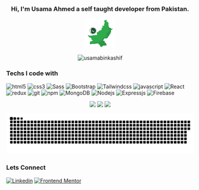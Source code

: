 <h3 align="center">Hi, I'm Usama Ahmed 
a self taught developer from <strong>Pakistan.</strong> 
</h3>
<p align="center"><img src="https://github.com/UsamaBinKashif/UsamaBinKashif/blob/main/flag.png" width="80"/></p>
<p align="center"> <img src="https://komarev.com/ghpvc/?username=usamabinkashif&label=Profile%20views&color=0e75b6&style=flat" alt="usamabinkashif" /> </p>

<h3>Techs I code with</h3>
<p>
 <img alt="html5" src="https://img.shields.io/badge/-HTML5-E34F26?style=flat-square&logo=html5&logoColor=white" />
 <img alt="css3" src="https://img.shields.io/badge/-CSS3-1a73e8?style=flat-square&logo=css3&logoColor=white" />
 <img alt="Sass" src="https://img.shields.io/badge/-Sass-CC6699?style=flat-square&logo=sass&logoColor=white" />
  <img alt="Bootstrap" src="https://img.shields.io/badge/-Bootstrap-7952B3?style=flat-square&logo=Bootstrap&logoColor=white" />
  <img alt="Tailwindcss" src="https://img.shields.io/badge/-Tailwind CSS-58A6FF?style=flat-square&logo=tailwindcss&logoColor=white" />
 <img alt="javascript" src="https://img.shields.io/badge/-Javascript-F7B93E?style=flat-square&logo=javascript&logoColor=white" />
  <img alt="React" src="https://img.shields.io/badge/-React-45b8d8?style=flat-square&logo=react&logoColor=white" />
  <img alt="redux" src="https://img.shields.io/badge/-Redux-764ABC?style=flat-square&logo=redux&logoColor=white" />
  <img alt="git" src="https://img.shields.io/badge/-Git-F05032?style=flat-square&logo=git&logoColor=white" />
  <img alt="npm" src="https://img.shields.io/badge/-NPM-CB3837?style=flat-square&logo=npm&logoColor=white" />
  <img alt="MongoDB" src="https://img.shields.io/badge/-MongoDB-13aa52?style=flat-square&logo=mongodb&logoColor=white" />
  <img alt="Nodejs" src="https://img.shields.io/badge/-Nodejs-43853d?style=flat-square&logo=Node.js&logoColor=white" />
  <img alt="Expressjs" src="https://img.shields.io/badge/-Express JS-FFFFFF?style=flat-square&logo=Express.JS&logoColor=white" />
 <img alt="Firebase" src="https://img.shields.io/badge/Firebase-%23039BE5.svg?style=flat-square&logo=firebase" />
</p>




<p align="center">
  <img src="https://github-readme-stats.vercel.app/api?username=usamabinkashif&show_icons=true&locale=en" width="400" />
  <img src="https://github-readme-streak-stats.herokuapp.com/?user=usamabinkashif&" width="400" /> 
  <img src="https://github-readme-stats.vercel.app/api/top-langs?username=usamabinkashif&show_icons=true&locale=en&layout=compact" width="400" />
</p>


<p align="center">
    <img src="https://github.com/UsamaBinKashif/UsamaBinKashif/blob/output/github-contribution-grid-snake.svg"/>
</p>



<h3>Lets Connect</h3>
<div >
<a href="https://www.linkedin.com/in/usamabinkashif/"><img src="https://img.shields.io/badge/Linkedin-1DA1F2?style=for-the-badge&logo=linkedin&logoColor=white" alt="Linkedin" /></a>
<a href="https://www.frontendmentor.io/profile/UsamaBinKashif"><img src="https://img.shields.io/badge/Frontend%20Mentor-ffffff?style=for-the-badge&logo=frontend-mentor&logoColor=black" alt="Frontend Mentor" /></a>
</div>
 
